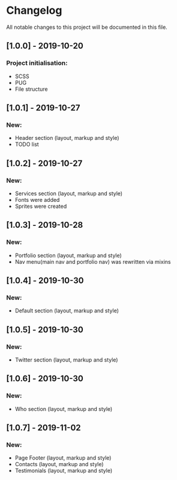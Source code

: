 # Changelog
All notable changes to this project will be documented in this file.

## [1.0.0] - 2019-10-20
 ### Project initialisation: 
  - SCSS
  - PUG 
  - File structure
## [1.0.1] - 2019-10-27
  ### New:
  - Header section (layout, markup and style)
  - TODO list 
## [1.0.2] - 2019-10-27
  ### New:
  - Services section (layout, markup and style)
  - Fonts were added
  - Sprites were created  
## [1.0.3] - 2019-10-28
  ### New:
  - Portfolio section (layout, markup and style)
  - Nav menu(main nav and portfolio nav) was rewritten via mixins
## [1.0.4] - 2019-10-30
  ### New:
  - Default section (layout, markup and style)
## [1.0.5] - 2019-10-30
  ### New:
  - Twitter section (layout, markup and style)
## [1.0.6] - 2019-10-30
  ### New:
  - Who section (layout, markup and style)
## [1.0.7] - 2019-11-02
  ### New:
  - Page Footer (layout, markup and style)
  - Contacts (layout, markup and style)
  - Testimonials (layout, markup and style)


 
